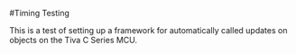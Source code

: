#Timing Testing


This is a test of setting up a framework for automatically called updates on objects on the Tiva C Series MCU.
